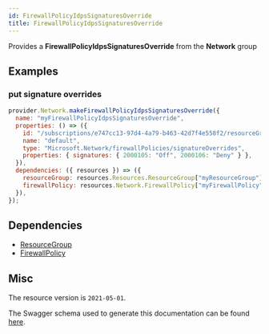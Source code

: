 ```yaml
---
id: FirewallPolicyIdpsSignaturesOverride
title: FirewallPolicyIdpsSignaturesOverride
---
```

Provides a **FirewallPolicyIdpsSignaturesOverride** from the **Network** group
## Examples
### put signature overrides
```js
provider.Network.makeFirewallPolicyIdpsSignaturesOverride({
  name: "myFirewallPolicyIdpsSignaturesOverride",
  properties: () => ({
    id: "/subscriptions/e747cc13-97d4-4a79-b463-42d7f4e558f2/resourceGroups/rg1/providers/Microsoft.Network/firewallPolicies/firewallPolicy/signatureOverrides/default",
    name: "default",
    type: "Microsoft.Network/firewallPolicies/signatureOverrides",
    properties: { signatures: { 2000105: "Off", 2000106: "Deny" } },
  }),
  dependencies: ({ resources }) => ({
    resourceGroup: resources.Resources.ResourceGroup["myResourceGroup"],
    firewallPolicy: resources.Network.FirewallPolicy["myFirewallPolicy"],
  }),
});

```
## Dependencies
- [ResourceGroup](../Resources/ResourceGroup.md)
- [FirewallPolicy](../Network/FirewallPolicy.md)
## Misc
The resource version is `2021-05-01`.

The Swagger schema used to generate this documentation can be found [here](https://github.com/Azure/azure-rest-api-specs/tree/main/specification/network/resource-manager/Microsoft.Network/stable/2021-05-01/firewallPolicy.json).
